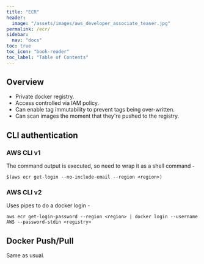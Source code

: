 ```yaml
---
title: "ECR"
header:
  image: "/assets/images/aws_developer_associate_teaser.jpg"
permalink: /ecr/
sidebar:
  nav: "docs"
toc: true
toc_icon: "book-reader"
toc_label: "Table of Contents"
---
```


## Overview

- Private docker registry.
- Access controlled via IAM policy.
- Can enable tag immutability to prevent tags being over-written.
- Can scan images the moment that they're pushed to the registry.

## CLI authentication

### AWS CLI v1

The command output is executed, so need to wrap it as a shell command -

    $(aws ecr get-login --no-include-email --region <region>)

### AWS CLI v2

Uses pipes to do a docker login -

    aws ecr get-login-password --region <region> | docker login --username AWS --password-stdin <registry>

##  Docker Push/Pull

Same as usual.
